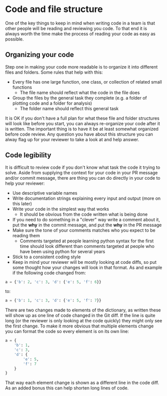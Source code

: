 # Code and file structure

One of the key things to keep in mind when writing code in a team is that other people will be reading and reviewing you code.  To that end it is always worth the time make the process of reading your code as easy as possible.

## Organizing your code

Step one in making your code more readable is to organize it into different files and folders.  Some rules that help with this:

- Every file has one large function, one class, or collection of related small functions
    - The file name should reflect what the code in the file does
- Group the files by the general task they complete (e.g. a folder of plotting code and a folder for analysis)
    - The folder name should reflect this general task

It is OK if you don't have a full plan for what these file and folder structures will look like before you start, you can always re-organize your code after it is written.  The important thing is to have it be at least somewhat organized before code review.  Any question you have about this structure you can alway flag up for your reviewer to take a look at and help answer.

## Code legibility

It is difficult to review code if you don't know what task the code it trying to solve.  Aside from supplying the context for your code in your PR message and/or commit message, there are thing you can do directly in your code to help your reviewer:

- Use descriptive variable names
- Write documentation strings explaining every input and output (more on this later)
- Write your code in the simplest way that works
    - It should be obvious from the code written what is being done
- If you need to do something in a "clever" way write a comment about it, put the **why** in the commit message, and put the **why** in the PR message
- Make sure the tone of your comments matches who you expect to be reading them
    - Comments targeted at people learning python syntax for the first time should look different than comments targeted at people who have been using python for several years
- Stick to a consistent coding style
- Keep in mind your reviewer will be mostly looking at code diffs, so put some thought how your changes will look in that format.  As and example if the following code changed from:

```python
a = {'b': 2, 'c': 3, 'd': {'e': 5, 'f': 6}}
```
to:
```python
a = {'b': 1, 'c': 3, 'd': {'e': 5, 'f': 7}}
```

There are two changes made to elements of the dictionary, as written these will show up as one line of code changed in the Git diff.  If the line is quite long (or the reviewer is only looking at the code quickly) they might only see the first change.  To make it more obvious that multiple elements change you can format the code so every element is on its own line:

```python
a = {
    'b': 1,
    'c': 3,
    'd': {
        'e': 5, 
        'f': 7
    }
}
```

That way each element change is shown as a different line in the code diff.  As an added bonus this can help shorten long lines of code.
